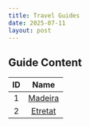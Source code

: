 ```yaml
---
title: Travel Guides
date: 2025-07-11
layout: post
---
```


## Guide Content

|  ID |                         Name                         | 
|:---:|:----------------------------------------------------:|
|  1  |               [Madeira](/pages/Madeira)              |  
|  2  |               [Etretat](/pages/etretat)              | 

